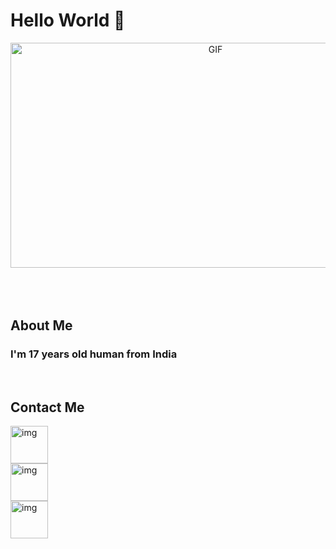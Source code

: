# Hello World 👋
<div align="center">
<img width="640" height="360" alt="GIF" src="images/deku.gif">
</div>

</br>
</br>
</br>

## About Me
### I'm 17 years old human from India

</br>

## Contact Me
<p>
  <a href="mailto:ashuyadav4250@gmail.com">
    <img width="60" hight="100" src="https://logodownload.org/wp-content/uploads/2018/03/gmail-logo-16.png" alt="img">
  </a></br>
  <a href="https://twitter.com/AshuYadav4250">
    <img width="60" hight="80" src="https://www.freepnglogos.com/uploads/twitter-logo-png/twitter-logo-vector-png-clipart-1.png" alt="img">
  </a></br>
   <a href="https://discordapp.com/users/884024529914069003">
    <img width="60" hight="80" src="https://www.freepnglogos.com/uploads/discord-logo-png/discord-logo-logodownload-download-logotipos-1.png" alt="img">
</p>
